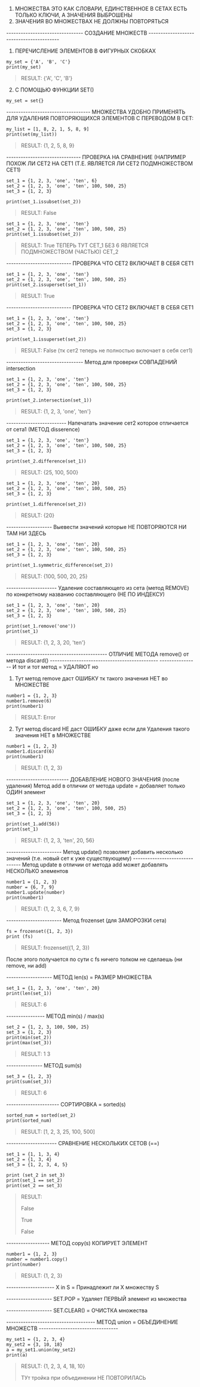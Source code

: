 1) МНОЖЕСТВА ЭТО КАК СЛОВАРИ, ЕДИНСТВЕННОЕ В СЕТАХ ЕСТЬ ТОЛЬКО КЛЮЧИ, А ЗНАЧЕНИЯ ВЫБРОШЕНЫ
2) ЗНАЧЕНИЯ ВО МНОЖЕСТВАХ НЕ ДОЛЖНЫ ПОВТОРЯТЬСЯ 

-------------------------------- СОЗДАНИЕ МНОЖЕСТВ -----------------------------------------
1) ПЕРЕЧИСЛЕНИЕ ЭЛЕМЕНТОВ В ФИГУРНЫХ СКОБКАХ 

```
my_set = {'A', 'B', 'C'}
print(my_set)
```
> RESULT: {'A', 'C', 'B'}

2) С ПОМОЩЬЮ ФУНКЦИИ SET()

```
my_set = set{}
```

----------------------------------- МНОЖЕСТВА УДОБНО ПРИМЕНЯТЬ ДЛЯ УДАЛЕНИЯ ПОВТОРЯЮЩИХСЯ ЭЛЕМЕНТОВ С ПЕРЕВОДОМ В СЕТ: 

```
my_list = [1, 8, 2, 1, 5, 8, 9]
print(set(my_list))
```
> RESULT: {1, 2, 5, 8, 9}

------------------------------- ПРОВЕРКА НА СРАВНЕНИЕ (НАПРИМЕР ПОХОЖ ЛИ СЕТ2 НА СЕТ1 (Т.Е. ЯВЛЯЕТСЯ ЛИ СЕТ2 ПОДМНОЖЕСТВОМ СЕТ1)

```
set_1 = {1, 2, 3, 'one', 'ten', 6}
set_2 = {1, 2, 3, 'one', 'ten', 100, 500, 25}
set_3 = {1, 2, 3}

print(set_1.issubset(set_2))
```

> RESULT: False

```
set_1 = {1, 2, 3, 'one', 'ten'}
set_2 = {1, 2, 3, 'one', 'ten', 100, 500, 25}
print(set_1.issubset(set_2))
```
> RESULT: True
> ТЕПЕРЬ ТУТ СЕТ_1 БЕЗ 6 ЯВЛЯЕТСЯ ПОДМНОЖЕСТВОМ (ЧАСТЬЮ) СЕТ_2

--------------------------- ПРОВЕРКА ЧТО СЕТ2 ВКЛЮЧАЕТ В СЕБЯ СЕТ1

```
set_1 = {1, 2, 3, 'one', 'ten'}
set_2 = {1, 2, 3, 'one', 'ten', 100, 500, 25}
print(set_2.issuperset(set_1))
```

> RESULT: True

--------------------------- ПРОВЕРКА ЧТО СЕТ2 ВКЛЮЧАЕТ В СЕБЯ СЕТ1

```
set_1 = {1, 2, 3, 'one', 'ten'}
set_2 = {1, 2, 3, 'one', 'ten', 100, 500, 25}
set_3 = {1, 2, 3}

print(set_1.issuperset(set_2))
```

> RESULT: False (тк сет2 теперь не полностью включает в себя сет1)

-------------------------------- Метод для проверки СОВПАДЕНИЙ intersection

```
set_1 = {1, 2, 3, 'one', 'ten'}
set_2 = {1, 2, 3, 'one', 'ten', 100, 500, 25}
set_3 = {1, 2, 3}

print(set_2.intersection(set_1))
```

> RESULT: {1, 2, 3, 'one', 'ten'}

------------------------- Напечатать значение сет2 которое отличается от сета1 (МЕТОД disserence)

```
set_1 = {1, 2, 3, 'one', 'ten'}
set_2 = {1, 2, 3, 'one', 'ten', 100, 500, 25}
set_3 = {1, 2, 3}

print(set_2.difference(set_1))
```

> RESULT: {25, 100, 500}

```
set_1 = {1, 2, 3, 'one', 'ten', 20}
set_2 = {1, 2, 3, 'one', 'ten', 100, 500, 25}
set_3 = {1, 2, 3}

print(set_1.difference(set_2))
```
> RESULT: {20}

------------------- Выевести значений которые НЕ ПОВТОРЯЮТСЯ НИ ТАМ НИ ЗДЕСЬ

```
set_1 = {1, 2, 3, 'one', 'ten', 20}
set_2 = {1, 2, 3, 'one', 'ten', 100, 500, 25}
set_3 = {1, 2, 3}

print(set_1.symmetric_difference(set_2))
```
> RESULT: {100, 500, 20, 25}

--------------------- Удаление составляющего из сета (метод REMOVE) по конкретному названию составляющего (НЕ ПО ИНДЕКСУ)

```
set_1 = {1, 2, 3, 'one', 'ten', 20}
set_2 = {1, 2, 3, 'one', 'ten', 100, 500, 25}
set_3 = {1, 2, 3}

print(set_1.remove('one'))
print(set_1)
```
> RESULT: {1, 2, 3, 20, 'ten'}

------------------------------------------ ОТЛИЧИЕ МЕТОДА remove() от метода discard() ---------------------------------------------
---------------- И тот и тот метод = УДАЛЯЮТ но

1) Тут метод remove даст ОШИБКУ тк такого значения НЕТ во МНОЖЕСТВЕ
```
number1 = {1, 2, 3}
number1.remove(6)
print(number1)
```
> RESULT: Error

2) Тут метод discard НЕ даст ОШИБКУ даже если для Удаления такого значения НЕТ в МНОЖЕСТВЕ
```
number1 = {1, 2, 3}
number1.discard(6)
print(number1)
```
> RESULT: {1, 2, 3}


-------------------------- ДОБАВЛЕНИЕ НОВОГО ЗНАЧЕНИЯ (после удаления) Метод add в отличии от метода update = добавляет только ОДИН элемент

```
set_1 = {1, 2, 3, 'one', 'ten', 20}
set_2 = {1, 2, 3, 'one', 'ten', 100, 500, 25}
set_3 = {1, 2, 3}

print(set_1.add(56))
print(set_1)
```

> RESULT: {1, 2, 3, 'ten', 20, 56}

----------------------- Метод update() позволяет добавить несколько значений (т.е. новый сет к уже существующему)
------------------------------- Метод update в отличии от метода add может добавлять НЕСКОЛЬКО элементов
```
number1 = {1, 2, 3}
number = {6, 7, 9}
number1.update(number)
print(number1)
```
> RESULT: {1, 2, 3, 6, 7, 9}

----------------------- Метод frozenset (для ЗАМОРОЗКИ сета)

```
fs = frozenset({1, 2, 3})
print (fs)
```

> RESULT: frozenset({1, 2, 3})

После этого получается по сути с fs ничего толком не сделаешь (ни remove, ни add)

------------------- МЕТОД len(s) = РАЗМЕР МНОЖЕСТВА

```
set_1 = {1, 2, 3, 'one', 'ten', 20}
print(len(set_1))
```
> RESULT: 6

---------------- МЕТОД min(s) / max(s)
```
set_2 = {1, 2, 3, 100, 500, 25}
set_3 = {1, 2, 3}
print(min(set_2))
print(max(set_3))
```
> RESULT: 1    3

--------------- МЕТОД sum(s)
```
set_3 = {1, 2, 3}
print(sum(set_3))
```
> RESULT: 6

---------------------- СОРТИРОВКА = sorted(s)
```
sorted_num = sorted(set_2)
print(sorted_num)
```
> RESULT: [1, 2, 3, 25, 100, 500]

--------------------- СРАВНЕНИЕ НЕСКОЛЬКИХ СЕТОВ (==)
```
set_1 = {1, 1, 3, 4}
set_2 = {1, 3, 4}
set_3 = {1, 2, 3, 4, 5}

print (set_2 in set_3)
print(set_1 == set_2)
print(set_2 == set_3)
```
> RESULT: 
> 
> False
> 
> True
> 
> False

------------------ МЕТОД copy(s) КОПИРУЕТ ЭЛЕМЕНТ 
```
number1 = {1, 2, 3}
number = number1.copy()
print(number)
```
> RESULT: {1, 2, 3}


-------------------- X in S = Принадлежит ли X множеству S

------------------- SET.POP = Удаляет ПЕРВЫЙ элемент из множества

------------------- SET.CLEAR() = ОЧИСТКА множества


------------------------------------- МЕТОД union = ОБЪЕДИНЕНИЕ МНОЖЕСТВ ---------------------------------
```
my_set1 = {1, 2, 3, 4}
my_set2 = {3, 10, 18}
a = my_set1.union(my_set2)
print(a)
```
> RESULT: {1, 2, 3, 4, 18, 10}
> 
> ТУт тройка при объединении НЕ ПОВТОРИЛАСЬ
